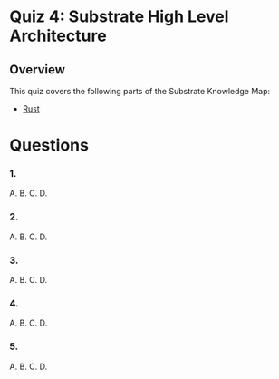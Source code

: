 # Quiz 4: Substrate High Level Architecture

## Overview

This quiz covers the following parts of the Substrate Knowledge Map:
- [Rust](../../knowledge-map#substrate-high-level-architecture/) 

# Questions

### 1.

A.
B.
C.
D.

### 2.

A. 
B.
C.
D.

### 3.

A. 
B. 
C.
D.

### 4. 

A.
B.
C.
D.

### 5. 

A.
B.
C.
D.

